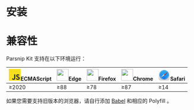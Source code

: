 # 安装

# 兼容性

Parsnip Kit 支持在以下环境运行：

|<img src="../../js_logo.png" width="32px" height="32px"/>ECMAScript|<img src="../../edge_logo.svg" width="32px" height="32px"/>Edge|<img src="../../firefox_logo.svg" width="32px" height="32px"/>Firefox|<img src="../../firefox_logo.svg" width="32px" height="32px"/>Chrome|<img src="../../safari_logo.svg" width="32px" height="32px"/>Safari|
|-|-|-|-|-|
|≥2020|≥88|≥78|≥87|≥14|

如果您需要支持旧版本的浏览器，请自行添加 [Babel](https://babeljs.io/) 和相应的 Polyfill 。